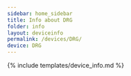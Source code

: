 ```yaml
---
sidebar: home_sidebar
title: Info about DRG
folder: info
layout: deviceinfo
permalink: /devices/DRG/
device: DRG
---
```

{% include templates/device_info.md %}
